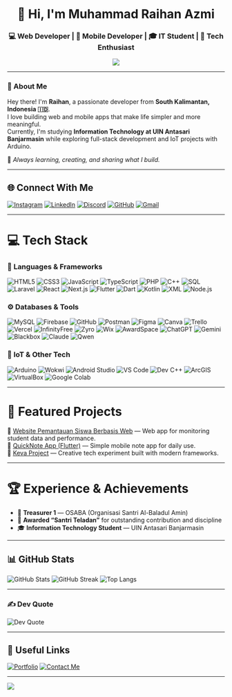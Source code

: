 <!--✨ README by Muhammad Raihan Azmi ✨-->

<h1 align="center">👋 Hi, I'm Muhammad Raihan Azmi</h1>
<h3 align="center">💻 Web Developer | 📱 Mobile Developer | 🎓 IT Student | 🚀 Tech Enthusiast</h3>

<p align="center">
  <img src="https://readme-typing-svg.herokuapp.com?font=Poppins&color=007BFF&center=true&vCenter=true&lines=Code.+Learn.+Build.+Inspire." />
</p>

---

### 🌟 About Me
Hey there! I'm **Raihan**, a passionate developer from **South Kalimantan, Indonesia 🇮🇩**.  
I love building web and mobile apps that make life simpler and more meaningful.  
Currently, I'm studying **Information Technology at UIN Antasari Banjarmasin** while exploring full-stack development and IoT projects with Arduino.  

🌱 *Always learning, creating, and sharing what I build.*

---

## 🌐 Connect With Me
[![Instagram](https://img.shields.io/badge/Instagram-%23E4405F.svg?logo=Instagram&logoColor=white)](https://instagram.com/m_raihanazmi37)
[![LinkedIn](https://img.shields.io/badge/LinkedIn-%230077B5.svg?logo=linkedin&logoColor=white)](https://www.linkedin.com/in/muhammad-raihan-azmi)
[![Discord](https://img.shields.io/badge/Discord-%237289DA.svg?logo=discord&logoColor=white)](https://discordapp.com/users/Raihan_Azmi37)
[![GitHub](https://img.shields.io/badge/GitHub-181717?logo=github&logoColor=white)](https://github.com/Raihhazmi)
[![Gmail](https://img.shields.io/badge/Gmail-D14836?logo=gmail&logoColor=white)](mailto:raihanazmi37@gmail.com)

---

# 💻 Tech Stack

### 🚀 **Languages & Frameworks**
![HTML5](https://img.shields.io/badge/html5-%23E34F26.svg?style=for-the-badge&logo=html5&logoColor=white)
![CSS3](https://img.shields.io/badge/css3-%231572B6.svg?style=for-the-badge&logo=css3&logoColor=white)
![JavaScript](https://img.shields.io/badge/javascript-%23323330.svg?style=for-the-badge&logo=javascript&logoColor=%23F7DF1E)
![TypeScript](https://img.shields.io/badge/typescript-%23007ACC.svg?style=for-the-badge&logo=typescript&logoColor=white)
![PHP](https://img.shields.io/badge/php-%23777BB4.svg?style=for-the-badge&logo=php&logoColor=white)
![C++](https://img.shields.io/badge/c++-%2300599C.svg?style=for-the-badge&logo=c%2B%2B&logoColor=white)
![SQL](https://img.shields.io/badge/SQL-%230074C1.svg?style=for-the-badge&logo=mysql&logoColor=white)
![Laravel](https://img.shields.io/badge/laravel-%23FF2D20.svg?style=for-the-badge&logo=laravel&logoColor=white)
![React](https://img.shields.io/badge/react-%2320232a.svg?style=for-the-badge&logo=react&logoColor=%2361DAFB)
![Next.js](https://img.shields.io/badge/Next.js-black?style=for-the-badge&logo=next.js&logoColor=white)
![Flutter](https://img.shields.io/badge/Flutter-%2302569B.svg?style=for-the-badge&logo=Flutter&logoColor=white)
![Dart](https://img.shields.io/badge/Dart-%230175C2.svg?style=for-the-badge&logo=dart&logoColor=white)
![Kotlin](https://img.shields.io/badge/Kotlin-%237F52FF.svg?style=for-the-badge&logo=kotlin&logoColor=white)
![XML](https://img.shields.io/badge/XML-%23E34F26.svg?style=for-the-badge&logo=xml&logoColor=white)
![Node.js](https://img.shields.io/badge/node.js-6DA55F?style=for-the-badge&logo=node.js&logoColor=white)



### ⚙️ **Databases & Tools**
![MySQL](https://img.shields.io/badge/mysql-4479A1.svg?style=for-the-badge&logo=mysql&logoColor=white)
![Firebase](https://img.shields.io/badge/firebase-%23039BE5.svg?style=for-the-badge&logo=firebase)
![GitHub](https://img.shields.io/badge/github-%23121011.svg?style=for-the-badge&logo=github&logoColor=white)
![Postman](https://img.shields.io/badge/Postman-FF6C37?style=for-the-badge&logo=postman&logoColor=white)
![Figma](https://img.shields.io/badge/Figma-%23F24E1E.svg?style=for-the-badge&logo=figma&logoColor=white)
![Canva](https://img.shields.io/badge/Canva-%2300C4CC.svg?style=for-the-badge&logo=Canva&logoColor=white)
![Trello](https://img.shields.io/badge/Trello-%23026AA7.svg?style=for-the-badge&logo=Trello&logoColor=white)
![Vercel](https://img.shields.io/badge/Vercel-000000.svg?style=for-the-badge&logo=vercel&logoColor=white)
![InfinityFree](https://img.shields.io/badge/InfinityFree-2E8B57.svg?style=for-the-badge&logo=internetexplorer&logoColor=white)
![Zyro](https://img.shields.io/badge/Zyro-E41E26.svg?style=for-the-badge&logo=zyro&logoColor=white)
![Wix](https://img.shields.io/badge/Wix-0C6EFC.svg?style=for-the-badge&logo=wix&logoColor=white)
![AwardSpace](https://img.shields.io/badge/AwardSpace-0047AB.svg?style=for-the-badge&logo=internetexplorer&logoColor=white)
![ChatGPT](https://img.shields.io/badge/ChatGPT-00A67E.svg?style=for-the-badge&logo=openai&logoColor=white)
![Gemini](https://img.shields.io/badge/Gemini-8E75B2.svg?style=for-the-badge&logo=google&logoColor=white)
![Blackbox](https://img.shields.io/badge/Blackbox-1E1E1E.svg?style=for-the-badge&logo=githubcopilot&logoColor=white)
![Claude](https://img.shields.io/badge/Claude-FFD43B.svg?style=for-the-badge&logo=anthropic&logoColor=black)
![Qwen](https://img.shields.io/badge/Qwen-0078D4.svg?style=for-the-badge&logo=alibabacloud&logoColor=white)


### 🔌 **IoT & Other Tech**
![Arduino](https://img.shields.io/badge/-Arduino-00979D?style=for-the-badge&logo=Arduino&logoColor=white)
![Wokwi](https://img.shields.io/badge/Wokwi-%23FF5733.svg?style=for-the-badge&logo=Arduino&logoColor=white)
![Android Studio](https://img.shields.io/badge/Android%20Studio-%233DDC84.svg?style=for-the-badge&logo=android-studio&logoColor=white)
![VS Code](https://img.shields.io/badge/VS%20Code-0078D7.svg?style=for-the-badge&logo=visual-studio-code&logoColor=white)
![Dev C++](https://img.shields.io/badge/Dev%20C++-1E90FF.svg?style=for-the-badge&logo=cplusplus&logoColor=white)
![ArcGIS](https://img.shields.io/badge/ArcGIS-2E7D32.svg?style=for-the-badge&logo=arcgis&logoColor=white)
![VirtualBox](https://img.shields.io/badge/VirtualBox-183A61.svg?style=for-the-badge&logo=virtualbox&logoColor=white)
![Google Colab](https://img.shields.io/badge/Google%20Colab-F9AB00.svg?style=for-the-badge&logo=googlecolab&logoColor=white)

---

# 📱 Featured Projects

🔹 [Website Pemantauan Siswa Berbasis Web](#) — Web app for monitoring student data and performance.  
🔹 [QuickNote App (Flutter)](https://github.com/Raihhazmi/P4appnavigation_230104040079) — Simple mobile note app for daily use.  
🔹 [Keva Project](https://github.com/Raihhazmi/Keva) — Creative tech experiment built with modern frameworks.  

---

# 🏆 Experience & Achievements

- 💼 **Treasurer 1** — OSABA (Organisasi Santri Al-Baladul Amin)  
- 🏅 **Awarded “Santri Teladan”** for outstanding contribution and discipline  
- 🎓 **Information Technology Student** — UIN Antasari Banjarmasin  

---

## 📊 GitHub Stats
![GitHub Stats](https://github-readme-stats.vercel.app/api?username=Raihhazmi&show_icons=true&theme=tokyonight)
![GitHub Streak](https://github-readme-streak-stats.herokuapp.com/?user=Raihhazmi&theme=tokyonight)
![Top Langs](https://github-readme-stats.vercel.app/api/top-langs/?username=Raihhazmi&layout=compact&theme=tokyonight)


---

### ✍️ Dev Quote
![Dev Quote](https://quotes-github-readme.vercel.app/api?type=horizontal&theme=tokyonight)

---

## 🔗 Useful Links
[![Portfolio](https://img.shields.io/badge/View%20Portfolio-%230077B5.svg?style=for-the-badge&logo=google-chrome&logoColor=white)](#)
[![Contact Me](https://img.shields.io/badge/Contact%20Me-%23E4405F.svg?style=for-the-badge&logo=gmail&logoColor=white)](mailto:raihanazmi37@gmail.com)

---

[![](https://visitcount.itsvg.in/api?id=Raihhazm&icon=6&color=0)](https://visitcount.itsvg.in)

